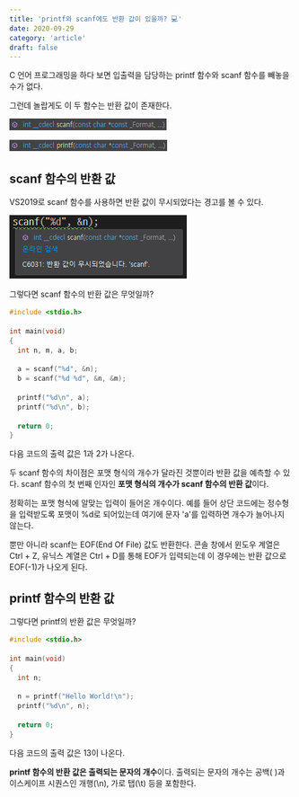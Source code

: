 ```yaml
---
title: 'printf와 scanf에도 반환 값이 있을까? 💻'
date: 2020-09-29
category: 'article'
draft: false
---
```


C 언어 프로그래밍을 하다 보면 입출력을 담당하는 printf 함수와 scanf 함수를 빼놓을 수가 없다.

그런데 놀랍게도 이 두 함수는 반환 값이 존재한다.

![scanf](images/scanf-return.png)

![printf](images/printf-return.png)

## scanf 함수의 반환 값

VS2019로 scanf 함수를 사용하면 반환 값이 무시되었다는 경고를 볼 수 있다.

![scanf-warning](images/scanf-warning.png)

그렇다면 scanf 함수의 반환 값은 무엇일까?

```c
#include <stdio.h>

int main(void)
{
  int n, m, a, b;

  a = scanf("%d", &n);
  b = scanf("%d %d", &n, &m);

  printf("%d\n", a);
  printf("%d\n", b);

  return 0;
}
```

다음 코드의 출력 값은 1과 2가 나온다.

두 scanf 함수의 차이점은 포맷 형식의 개수가 달라진 것뿐이라 반환 값을 예측할 수 있다. scanf 함수의 첫 번째 인자인 **포맷 형식의 개수가 scanf 함수의 반환 값**이다.

정확히는 포맷 형식에 알맞는 입력이 들어온 개수이다. 예를 들어 상단 코드에는 정수형을 입력받도록 포맷이 %d로 되어있는데 여기에 문자 'a'를 입력하면 개수가 늘어나지 않는다.

뿐만 아니라 scanf는 EOF(End Of File) 값도 반환한다. 콘솔 창에서 윈도우 계열은 Ctrl + Z, 유닉스 계열은 Ctrl + D를 통해 EOF가 입력되는데 이 경우에는 반환 값으로 EOF(-1)가 나오게 된다.

## printf 함수의 반환 값

그렇다면 printf의 반환 값은 무엇일까?

```c
#include <stdio.h>

int main(void)
{
  int n;

  n = printf("Hello World!\n");
  printf("%d\n", n);

  return 0;
}
```

다음 코드의 출력 값은 13이 나온다.

**printf 함수의 반환 값은 출력되는 문자의 개수**이다. 출력되는 문자의 개수는 공백( )과 이스케이프 시퀀스인 개행(\n), 가로 탭(\t) 등을 포함한다.
